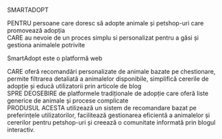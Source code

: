 SMARTADOPT 


PENTRU persoane care doresc să adopte animale și petshop-uri care promovează adopția <br>
CARE au nevoie de un proces simplu si personalizat pentru a găsi și gestiona animalele potrivite
  
SmartAdopt este o platformă web 

CARE oferă recomandări personalizate de animale bazate pe chestionare, permite filtrarea detaliată a animalelor disponibile, simplifică cererile de adopție și educă utilizatorii prin articole de blog <br>
SPRE DEOSEBIRE de platformele tradiționale de adopție care oferă liste generice de animale și procese complicate <br>
PRODUSUL ACESTA utilizează un sistem de recomandare bazat pe preferințele utilizatorilor, facilitează gestionarea eficientă a animalelor și cererilor pentru petshop-uri și creează o comunitate informată prin blogul interactiv.

